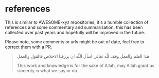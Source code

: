 # references

This is similar to AWESOME-xyz repositories, it's a humble collection of references and some commentary and
summarization, this has been collected over past years and hopefully will be improved in the future.

Please note, some comments or urls might be out of date, feel free to correct them with a PR.



> هذا العلم والعمل وقف للّه تعالي اسأل اللّه ان يرزقنا الاخلاص فالقول والعمل
>
> This work and knowledge is for the sake of Allah, may Allah grant us sincerity in what we say or do.
